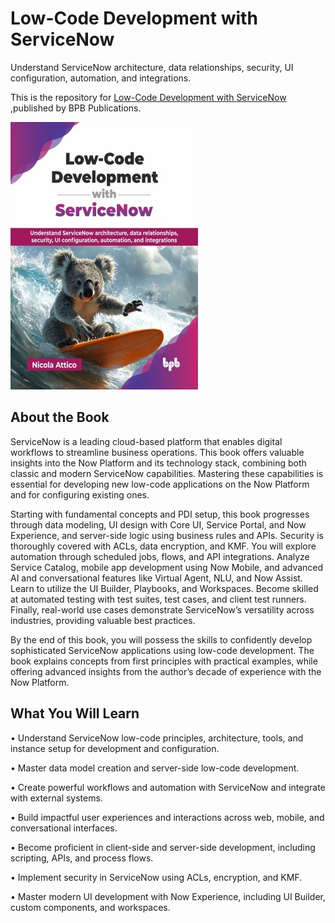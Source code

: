 # Low-Code Development with ServiceNow

Understand ServiceNow architecture, data relationships, security, UI configuration, automation, and integrations.

This is the repository for [Low-Code Development with ServiceNow
](https://bpbonline.com/products/low-code-development-with-servicenow?variant=44504177246408),published by BPB Publications.

<img src="9789365891416.jpg">

## About the Book
ServiceNow is a leading cloud-based platform that enables digital workflows to streamline business operations. This book offers valuable insights into the Now Platform and its technology stack, combining both classic and modern ServiceNow capabilities. Mastering these capabilities is essential for developing new low-code applications on the Now Platform and for configuring existing ones. 

Starting with fundamental concepts and PDI setup, this book progresses through data modeling, UI design with Core UI, Service Portal, and Now Experience, and server-side logic using business rules and APIs. Security is thoroughly covered with ACLs, data encryption, and KMF. You will explore automation through scheduled jobs, flows, and API integrations. Analyze Service Catalog, mobile app development using Now Mobile, and advanced AI and conversational features like Virtual Agent, NLU, and Now Assist. Learn to utilize the UI Builder, Playbooks, and Workspaces. Become skilled at automated testing with test suites, test cases, and client test runners. Finally, real-world use cases demonstrate ServiceNow’s versatility across industries, providing valuable best practices. 

By the end of this book, you will possess the skills to confidently develop sophisticated ServiceNow applications using low-code development. The book explains concepts from first principles with practical examples, while offering advanced insights from the author’s decade of experience with the Now Platform.

## What You Will Learn
• Understand ServiceNow low-code principles, architecture, tools, and instance setup for development and configuration.

• Master data model creation and server-side low-code development.

• Create powerful workflows and automation with ServiceNow and integrate with external systems.

• Build impactful user experiences and interactions across web, mobile, and conversational interfaces.

• Become proficient in client-side and server-side development, including scripting, APIs, and process flows.

• Implement security in ServiceNow using ACLs, encryption, and KMF.

• Master modern UI development with Now Experience, including UI Builder, custom components, and workspaces.
